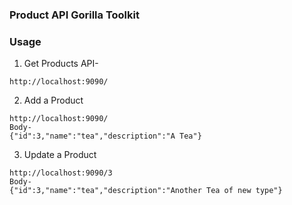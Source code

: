 ### Product API Gorilla Toolkit

### Usage

1. Get Products API-
```
http://localhost:9090/
```
2. Add a Product
```
http://localhost:9090/
Body-
{"id":3,"name":"tea","description":"A Tea"}
```
3. Update a Product
```
http://localhost:9090/3
Body-
{"id":3,"name":"tea","description":"Another Tea of new type"}
```